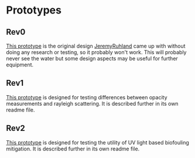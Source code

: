 Prototypes
==========

Rev0
----

[This prototype](https://github.com/JeremyRuhland/turbidity_sensor/tree/master/prototypes/rev0) is the original design [JeremyRuhland](https://github.com/JeremyRuhland) came up with without doing any research or testing, so it probably won't work. This will probably never see the water but some design aspects may be useful for further equipment.

Rev1
----

[This prototype](https://github.com/JeremyRuhland/turbidity_sensor/tree/master/prototypes/rev1) is designed for testing differences between opacity measurements and rayleigh scattering. It is described further in its own readme file.

Rev2
----

[This prototype](https://github.com/JeremyRuhland/turbidity_sensor/tree/master/prototypes/rev2) is designed for testing the utility of UV light based biofouling mitigation. It is described further in its own readme file.
